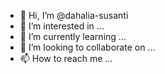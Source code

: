 - 👋 Hi, I’m @dahalia-susanti
- 👀 I’m interested in ...
- 🌱 I’m currently learning ...
- 💞️ I’m looking to collaborate on ...
- 📫 How to reach me ...

<!---
dahalia-susanti/dahalia-susanti is a ✨ special ✨ repository because its `README.md` (this file) appears on your GitHub profile.
You can click the Preview link to take a look at your changes.
--->
